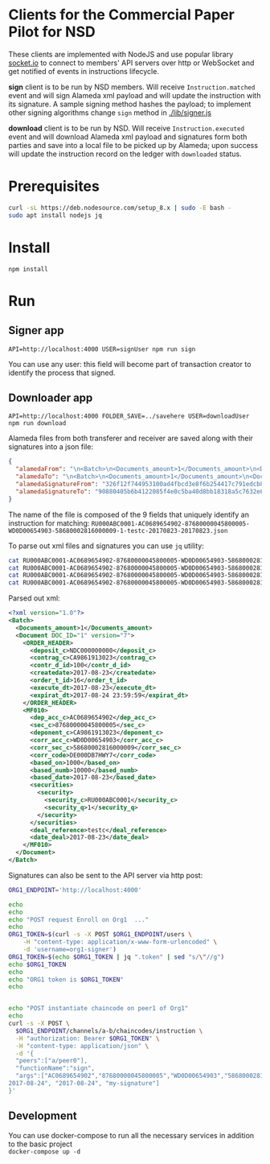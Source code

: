 
# Clients for the Commercial Paper Pilot for NSD

These clients are implemented with NodeJS and use popular library [socket.io](https://socket.io/) to connect
to members' API servers over http or WebSocket and get notified of events in instructions lifecycle.

**sign** client is to be run by NSD members. Will receive `Instruction.matched` event and will sign Alameda xml payload 
and will update the instruction with its signature.
A sample signing method hashes the payload; to implement other signing algorithms 
change `sign` method in [./lib/signer.js](./lib/signer.js) 

**download** client is to be run by NSD. Will receive `Instruction.executed` event and will download Alameda xml payload
and signatures form both parties and save into a local file to be picked up by Alameda; upon success 
will update the instruction record on the ledger with `downloaded` status.

Prerequisites
==========

```bash
curl -sL https://deb.nodesource.com/setup_8.x | sudo -E bash -
sudo apt install nodejs jq
```

Install
==========

`npm install`

Run
===

Signer app
-----------
`API=http://localhost:4000 USER=signUser npm run sign`

You can use any user: this field will become part of transaction creator to identify the process that signed. 

Downloader app
-------------- 
`API=http://localhost:4000 FOLDER_SAVE=../savehere USER=downloadUser npm run download`

Alameda files from both transferer and receiver are saved along with their signatures into a json file:

```json
{
  "alamedaFrom": "\n<Batch>\n<Documents_amount>1</Documents_amount>\n<Document DOC_ID=\"1\" version=\"7\">\n<ORDER_HEADER>\n<deposit_c>NDC000000000</deposit_c>\n<contrag_c>CA9861913023</contrag_c>\n<contr_d_id>100</contr_d_id>\n<createdate>2017-08-23</createdate>\n<order_t_id>16</order_t_id>\n<execute_dt>2017-08-23</execute_dt>\n<expirat_dt>2017-08-24 23:59:59</expirat_dt>\n</ORDER_HEADER>\n<MF010>\n<dep_acc_c>AC0689654902</dep_acc_c>\n<sec_c>87680000045800005</sec_c>\n<deponent_c>CA9861913023</deponent_c>\n<corr_acc_c>WD0D00654903</corr_acc_c>\n<corr_sec_c>58680002816000009</corr_sec_c>\n<corr_code>DE000DB7HWY7</corr_code>\n<based_on>1000</based_on>\n<based_numb>10000</based_numb>\n<based_date>2017-08-23</based_date>\n<securities><security>\n<security_c>RU000ABC0001</security_c>\n<security_q>1</security_q>\n</security>\n</securities>\n<deal_reference>testc</deal_reference>\n<date_deal>2017-08-23</date_deal>\n</MF010>\n</Document>\n</Batch>\n",
  "alamedaTo": "\n<Batch>\n<Documents_amount>1</Documents_amount>\n<Document DOC_ID=\"1\" version=\"7\">\n<ORDER_HEADER>\n<deposit_c>NDC000000000</deposit_c>\n<contrag_c>DE000DB7HWY7</contrag_c>\n<contr_d_id>200</contr_d_id>\n<createdate>2017-08-23</createdate>\n<order_t_id>16/1</order_t_id>\n<execute_dt>2017-08-23</execute_dt>\n<expirat_dt>2017-08-24 23:59:59</expirat_dt>\n</ORDER_HEADER>\n<MF010>\n<dep_acc_c>AC0689654902</dep_acc_c>\n<sec_c>87680000045800005</sec_c>\n<deponent_c>CA9861913023</deponent_c>\n<corr_acc_c>WD0D00654903</corr_acc_c>\n<corr_sec_c>58680002816000009</corr_sec_c>\n<corr_code>DE000DB7HWY7</corr_code>\n<based_on>2000</based_on>\n<based_numb>20000</based_numb>\n<based_date>2017-08-22</based_date>\n<securities><security>\n<security_c>RU000ABC0001</security_c>\n<security_q>1</security_q>\n</security>\n</securities>\n<deal_reference>testc</deal_reference>\n<date_deal>2017-08-23</date_deal>\n</MF010>\n</Document>\n</Batch>\n",
  "alamedaSignatureFrom": "326f12f744953100ad4fbcd3e8f6b254417c791edcb8d6b37b0f47dba60145e1",
  "alamedaSignatureTo": "90880405b6b4122085f4e0c5ba40d8bb18318a5c7632e683d56d2bfd5493cabb"
}
```

The name of the file is composed of the 9 fields that uniquely identify an instruction for matching:
`RU000ABC0001-AC0689654902-87680000045800005-WD0D00654903-58680002816000009-1-testc-20170823-20170823.json`

To parse out xml files and signatures you can use `jq` utility:

```bash
cat RU000ABC0001-AC0689654902-87680000045800005-WD0D00654903-58680002816000009-1-testc-20170823-20170823.json | jq -r .alamedaFrom
cat RU000ABC0001-AC0689654902-87680000045800005-WD0D00654903-58680002816000009-1-testc-20170823-20170823.json | jq -r .alamedaTo
cat RU000ABC0001-AC0689654902-87680000045800005-WD0D00654903-58680002816000009-1-testc-20170823-20170823.json | jq -r .alamedaSignatureFrom
cat RU000ABC0001-AC0689654902-87680000045800005-WD0D00654903-58680002816000009-1-testc-20170823-20170823.json | jq -r .alamedaSignatureTo
``` 

Parsed out xml:

```xml
<?xml version="1.0"?>
<Batch>
  <Documents_amount>1</Documents_amount>
  <Document DOC_ID="1" version="7">
    <ORDER_HEADER>
      <deposit_c>NDC000000000</deposit_c>
      <contrag_c>CA9861913023</contrag_c>
      <contr_d_id>100</contr_d_id>
      <createdate>2017-08-23</createdate>
      <order_t_id>16</order_t_id>
      <execute_dt>2017-08-23</execute_dt>
      <expirat_dt>2017-08-24 23:59:59</expirat_dt>
    </ORDER_HEADER>
    <MF010>
      <dep_acc_c>AC0689654902</dep_acc_c>
      <sec_c>87680000045800005</sec_c>
      <deponent_c>CA9861913023</deponent_c>
      <corr_acc_c>WD0D00654903</corr_acc_c>
      <corr_sec_c>58680002816000009</corr_sec_c>
      <corr_code>DE000DB7HWY7</corr_code>
      <based_on>1000</based_on>
      <based_numb>10000</based_numb>
      <based_date>2017-08-23</based_date>
      <securities>
        <security>
          <security_c>RU000ABC0001</security_c>
          <security_q>1</security_q>
        </security>
      </securities>
      <deal_reference>testc</deal_reference>
      <date_deal>2017-08-23</date_deal>
    </MF010>
  </Document>
</Batch>
```

Signatures can also be sent to the API server via http post:

```bash
ORG1_ENDPOINT='http://localhost:4000'

echo
echo
echo "POST request Enroll on Org1  ..."
echo
ORG1_TOKEN=$(curl -s -X POST $ORG1_ENDPOINT/users \
    -H "content-type: application/x-www-form-urlencoded" \
    -d 'username=org1-signer')
ORG1_TOKEN=$(echo $ORG1_TOKEN | jq ".token" | sed "s/\"//g")
echo $ORG1_TOKEN
echo
echo "ORG1 token is $ORG1_TOKEN"
echo


echo "POST instantiate chaincode on peer1 of Org1"
echo
curl -s -X POST \
  $ORG1_ENDPOINT/channels/a-b/chaincodes/instruction \
  -H "authorization: Bearer $ORG1_TOKEN" \
  -H "content-type: application/json" \
  -d '{                                                                                                         
  "peers":["a/peer0"],                                                                                          
  "functionName":"sign",                                                                                        
  "args":["AC0689654902","87680000045800005","WD0D00654903","58680002816000009", "RU000ABC0001", "1", "test", "\
2017-08-24", "2017-08-24", "my-signature"]                                                                      
}'
```

Development
-----------

You can use docker-compose to run all the necessary services in addition to the basic project  
`docker-compose up -d`  
